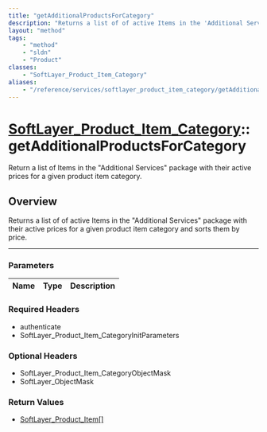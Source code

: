 ```yaml
---
title: "getAdditionalProductsForCategory"
description: "Returns a list of of active Items in the 'Additional Services' package with their active prices for a given product item... "
layout: "method"
tags:
    - "method"
    - "sldn"
    - "Product"
classes:
    - "SoftLayer_Product_Item_Category"
aliases:
    - "/reference/services/softlayer_product_item_category/getAdditionalProductsForCategory"
---
```

# [SoftLayer_Product_Item_Category](/reference/services/SoftLayer_Product_Item_Category)::getAdditionalProductsForCategory

Return a list of Items in the "Additional Services" package with their active prices for a given product item category.


## Overview 
Returns a list of of active Items in the "Additional Services" package with their active prices for a given product item category and sorts them by price.

-----

### Parameters 
|Name | Type | Description |
| --- | --- | --- |


### Required Headers
* authenticate
* SoftLayer_Product_Item_CategoryInitParameters


### Optional Headers
* SoftLayer_Product_Item_CategoryObjectMask
* SoftLayer_ObjectMask

### Return Values
* <a href='/reference/datatypes/SoftLayer_Product_Item'>SoftLayer_Product_Item[] </a>




